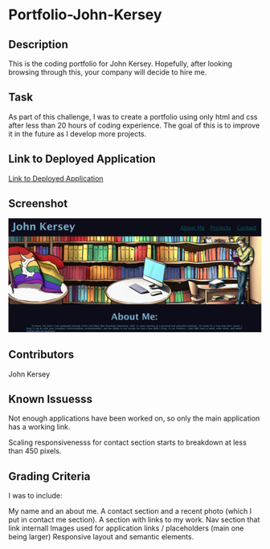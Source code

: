 # Portfolio-John-Kersey

## Description

This is the coding portfolio for John Kersey. Hopefully, after looking browsing through this, your company will decide to hire me. 

## Task

As part of this challenge, I was to create a portfolio using only html and css after less than 20 hours of coding experience. The goal of this is to improve it in the future as I develop more projects. 

## Link to Deployed Application

[Link to Deployed Application](https://johnkersey2.github.io/Portfolio-John-Kersey/)

## Screenshot

![Screenshot of application](assets/images/updatedscreenshot.PNG)


## Contributors

John Kersey

## Known Issuesss

Not enough applications have been worked on, so only the main application has a working link.

Scaling responsivenesss for contact section starts to breakdown at less than 450 pixels. 

## Grading Criteria

I was to include: 


My name and an about me. 
A contact section and a recent photo (which I put in contact me section).
A section with links to my work. 
Nav section that link internall
Images used for application links / placeholders (main one being larger)
Responsive layout and semantic elements.